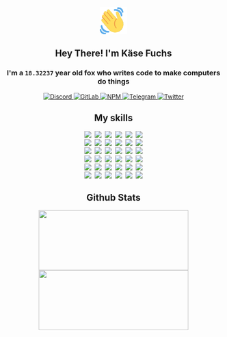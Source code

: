 <div><p align=center><img src=./resources/images/wave.gif width=64px height=64px></p><h2 align=center>Hey There! I'm Käse Fuchs</h2><h3 align=center>I'm a <code>18.32237</code> year old fox who writes code to make computers do things</h3><p align=center><a href=https://discord.com/users/507526681125322772><img alt=Discord src="https://img.shields.io/badge/Discord-5865F2?logo=discord&logoColor=white&style=flat-square#add203bc1141ad0e20b06f45ce3472eb"> </a><a href=https://gitlab.com/kasefuchs><img alt=GitLab src="https://img.shields.io/badge/GitLab-330F63?logo=gitlab&logoColor=white&style=flat-square#add203bc1141ad0e20b06f45ce3472eb"> </a><a href=https://npmjs.com/~kasefuchs><img alt=NPM src="https://img.shields.io/badge/NPM-CB3837?logo=npm&logoColor=white&style=flat-square#add203bc1141ad0e20b06f45ce3472eb"> </a><a href=https://t.me/kasefuchs><img alt=Telegram src="https://img.shields.io/badge/Telegram-2CA5E0?logo=telegram&logoColor=white&style=flat-square#add203bc1141ad0e20b06f45ce3472eb"> </a><a href=https://twitter.com/kasefuchs><img alt=Twitter src="https://img.shields.io/badge/Twitter-1DA1F2?logo=twitter&logoColor=white&style=flat-square#add203bc1141ad0e20b06f45ce3472eb"></a></p><h2 align=center>My skills</h2><p align=center><a href=https://aws.amazon.com/ ><picture><source srcset="https://skillicons.dev/icons?i=aws&theme=dark#add203bc1141ad0e20b06f45ce3472eb" media="(prefers-color-scheme: dark)"><source srcset="https://skillicons.dev/icons?i=aws&theme=light#add203bc1141ad0e20b06f45ce3472eb" media="(prefers-color-scheme: light), (prefers-color-scheme: no-preference)"><img src="https://skillicons.dev/icons?i=aws&theme=light#add203bc1141ad0e20b06f45ce3472eb"></picture></a>&nbsp;&nbsp;<a href=https://en.wikipedia.org/wiki/Bash_(Unix_shell)><picture><source srcset="https://skillicons.dev/icons?i=bash&theme=dark#add203bc1141ad0e20b06f45ce3472eb" media="(prefers-color-scheme: dark)"><source srcset="https://skillicons.dev/icons?i=bash&theme=light#add203bc1141ad0e20b06f45ce3472eb" media="(prefers-color-scheme: light), (prefers-color-scheme: no-preference)"><img src="https://skillicons.dev/icons?i=bash&theme=light#add203bc1141ad0e20b06f45ce3472eb"></picture></a>&nbsp;&nbsp;<a href=https://discord.com/developers/docs><picture><source srcset="https://skillicons.dev/icons?i=bots&theme=dark#add203bc1141ad0e20b06f45ce3472eb" media="(prefers-color-scheme: dark)"><source srcset="https://skillicons.dev/icons?i=bots&theme=light#add203bc1141ad0e20b06f45ce3472eb" media="(prefers-color-scheme: light), (prefers-color-scheme: no-preference)"><img src="https://skillicons.dev/icons?i=bots&theme=light#add203bc1141ad0e20b06f45ce3472eb"></picture></a>&nbsp;&nbsp;<a href=https://www.cloudflare.com/ ><picture><source srcset="https://skillicons.dev/icons?i=cloudflare&theme=dark#add203bc1141ad0e20b06f45ce3472eb" media="(prefers-color-scheme: dark)"><source srcset="https://skillicons.dev/icons?i=cloudflare&theme=light#add203bc1141ad0e20b06f45ce3472eb" media="(prefers-color-scheme: light), (prefers-color-scheme: no-preference)"><img src="https://skillicons.dev/icons?i=cloudflare&theme=light#add203bc1141ad0e20b06f45ce3472eb"></picture></a>&nbsp;&nbsp;<a href=https://en.wikipedia.org/wiki/CSS><picture><source srcset="https://skillicons.dev/icons?i=css&theme=dark#add203bc1141ad0e20b06f45ce3472eb" media="(prefers-color-scheme: dark)"><source srcset="https://skillicons.dev/icons?i=css&theme=light#add203bc1141ad0e20b06f45ce3472eb" media="(prefers-color-scheme: light), (prefers-color-scheme: no-preference)"><img src="https://skillicons.dev/icons?i=css&theme=light#add203bc1141ad0e20b06f45ce3472eb"></picture></a>&nbsp;&nbsp;<a href=https://www.docker.com/ ><picture><source srcset="https://skillicons.dev/icons?i=docker&theme=dark#add203bc1141ad0e20b06f45ce3472eb" media="(prefers-color-scheme: dark)"><source srcset="https://skillicons.dev/icons?i=docker&theme=light#add203bc1141ad0e20b06f45ce3472eb" media="(prefers-color-scheme: light), (prefers-color-scheme: no-preference)"><img src="https://skillicons.dev/icons?i=docker&theme=light#add203bc1141ad0e20b06f45ce3472eb"></picture></a><br><a href=https://www.electronjs.org/ ><picture><source srcset="https://skillicons.dev/icons?i=electron&theme=dark#add203bc1141ad0e20b06f45ce3472eb" media="(prefers-color-scheme: dark)"><source srcset="https://skillicons.dev/icons?i=electron&theme=light#add203bc1141ad0e20b06f45ce3472eb" media="(prefers-color-scheme: light), (prefers-color-scheme: no-preference)"><img src="https://skillicons.dev/icons?i=electron&theme=light#add203bc1141ad0e20b06f45ce3472eb"></picture></a>&nbsp;&nbsp;<a href=https://expressjs.com/ ><picture><source srcset="https://skillicons.dev/icons?i=express&theme=dark#add203bc1141ad0e20b06f45ce3472eb" media="(prefers-color-scheme: dark)"><source srcset="https://skillicons.dev/icons?i=express&theme=light#add203bc1141ad0e20b06f45ce3472eb" media="(prefers-color-scheme: light), (prefers-color-scheme: no-preference)"><img src="https://skillicons.dev/icons?i=express&theme=light#add203bc1141ad0e20b06f45ce3472eb"></picture></a>&nbsp;&nbsp;<a href=https://www.figma.com/ ><picture><source srcset="https://skillicons.dev/icons?i=figma&theme=dark#add203bc1141ad0e20b06f45ce3472eb" media="(prefers-color-scheme: dark)"><source srcset="https://skillicons.dev/icons?i=figma&theme=light#add203bc1141ad0e20b06f45ce3472eb" media="(prefers-color-scheme: light), (prefers-color-scheme: no-preference)"><img src="https://skillicons.dev/icons?i=figma&theme=light#add203bc1141ad0e20b06f45ce3472eb"></picture></a>&nbsp;&nbsp;<a href=https://firebase.google.com/ ><picture><source srcset="https://skillicons.dev/icons?i=firebase&theme=dark#add203bc1141ad0e20b06f45ce3472eb" media="(prefers-color-scheme: dark)"><source srcset="https://skillicons.dev/icons?i=firebase&theme=light#add203bc1141ad0e20b06f45ce3472eb" media="(prefers-color-scheme: light), (prefers-color-scheme: no-preference)"><img src="https://skillicons.dev/icons?i=firebase&theme=light#add203bc1141ad0e20b06f45ce3472eb"></picture></a>&nbsp;&nbsp;<a href=https://flask.palletsprojects.com/ ><picture><source srcset="https://skillicons.dev/icons?i=flask&theme=dark#add203bc1141ad0e20b06f45ce3472eb" media="(prefers-color-scheme: dark)"><source srcset="https://skillicons.dev/icons?i=flask&theme=light#add203bc1141ad0e20b06f45ce3472eb" media="(prefers-color-scheme: light), (prefers-color-scheme: no-preference)"><img src="https://skillicons.dev/icons?i=flask&theme=light#add203bc1141ad0e20b06f45ce3472eb"></picture></a>&nbsp;&nbsp;<a href=https://cloud.google.com/ ><picture><source srcset="https://skillicons.dev/icons?i=gcp&theme=dark#add203bc1141ad0e20b06f45ce3472eb" media="(prefers-color-scheme: dark)"><source srcset="https://skillicons.dev/icons?i=gcp&theme=light#add203bc1141ad0e20b06f45ce3472eb" media="(prefers-color-scheme: light), (prefers-color-scheme: no-preference)"><img src="https://skillicons.dev/icons?i=gcp&theme=light#add203bc1141ad0e20b06f45ce3472eb"></picture></a><br><a href=https://git-scm.com/ ><picture><source srcset="https://skillicons.dev/icons?i=git&theme=dark#add203bc1141ad0e20b06f45ce3472eb" media="(prefers-color-scheme: dark)"><source srcset="https://skillicons.dev/icons?i=git&theme=light#add203bc1141ad0e20b06f45ce3472eb" media="(prefers-color-scheme: light), (prefers-color-scheme: no-preference)"><img src="https://skillicons.dev/icons?i=git&theme=light#add203bc1141ad0e20b06f45ce3472eb"></picture></a>&nbsp;&nbsp;<a href=https://github.com/ ><picture><source srcset="https://skillicons.dev/icons?i=github&theme=dark#add203bc1141ad0e20b06f45ce3472eb" media="(prefers-color-scheme: dark)"><source srcset="https://skillicons.dev/icons?i=github&theme=light#add203bc1141ad0e20b06f45ce3472eb" media="(prefers-color-scheme: light), (prefers-color-scheme: no-preference)"><img src="https://skillicons.dev/icons?i=github&theme=light#add203bc1141ad0e20b06f45ce3472eb"></picture></a>&nbsp;&nbsp;<a href=https://gitlab.com/ ><picture><source srcset="https://skillicons.dev/icons?i=gitlab&theme=dark#add203bc1141ad0e20b06f45ce3472eb" media="(prefers-color-scheme: dark)"><source srcset="https://skillicons.dev/icons?i=gitlab&theme=light#add203bc1141ad0e20b06f45ce3472eb" media="(prefers-color-scheme: light), (prefers-color-scheme: no-preference)"><img src="https://skillicons.dev/icons?i=gitlab&theme=light#add203bc1141ad0e20b06f45ce3472eb"></picture></a>&nbsp;&nbsp;<a href=https://www.heroku.com/ ><picture><source srcset="https://skillicons.dev/icons?i=heroku&theme=dark#add203bc1141ad0e20b06f45ce3472eb" media="(prefers-color-scheme: dark)"><source srcset="https://skillicons.dev/icons?i=heroku&theme=light#add203bc1141ad0e20b06f45ce3472eb" media="(prefers-color-scheme: light), (prefers-color-scheme: no-preference)"><img src="https://skillicons.dev/icons?i=heroku&theme=light#add203bc1141ad0e20b06f45ce3472eb"></picture></a>&nbsp;&nbsp;<a href=https://en.wikipedia.org/wiki/HTML><picture><source srcset="https://skillicons.dev/icons?i=html&theme=dark#add203bc1141ad0e20b06f45ce3472eb" media="(prefers-color-scheme: dark)"><source srcset="https://skillicons.dev/icons?i=html&theme=light#add203bc1141ad0e20b06f45ce3472eb" media="(prefers-color-scheme: light), (prefers-color-scheme: no-preference)"><img src="https://skillicons.dev/icons?i=html&theme=light#add203bc1141ad0e20b06f45ce3472eb"></picture></a>&nbsp;&nbsp;<a href=https://en.wikipedia.org/wiki/JavaScript><picture><source srcset="https://skillicons.dev/icons?i=js&theme=dark#add203bc1141ad0e20b06f45ce3472eb" media="(prefers-color-scheme: dark)"><source srcset="https://skillicons.dev/icons?i=js&theme=light#add203bc1141ad0e20b06f45ce3472eb" media="(prefers-color-scheme: light), (prefers-color-scheme: no-preference)"><img src="https://skillicons.dev/icons?i=js&theme=light#add203bc1141ad0e20b06f45ce3472eb"></picture></a><br><a href=https://en.wikipedia.org/wiki/Linux><picture><source srcset="https://skillicons.dev/icons?i=linux&theme=dark#add203bc1141ad0e20b06f45ce3472eb" media="(prefers-color-scheme: dark)"><source srcset="https://skillicons.dev/icons?i=linux&theme=light#add203bc1141ad0e20b06f45ce3472eb" media="(prefers-color-scheme: light), (prefers-color-scheme: no-preference)"><img src="https://skillicons.dev/icons?i=linux&theme=light#add203bc1141ad0e20b06f45ce3472eb"></picture></a>&nbsp;&nbsp;<a href=https://mui.com/ ><picture><source srcset="https://skillicons.dev/icons?i=materialui&theme=dark#add203bc1141ad0e20b06f45ce3472eb" media="(prefers-color-scheme: dark)"><source srcset="https://skillicons.dev/icons?i=materialui&theme=light#add203bc1141ad0e20b06f45ce3472eb" media="(prefers-color-scheme: light), (prefers-color-scheme: no-preference)"><img src="https://skillicons.dev/icons?i=materialui&theme=light#add203bc1141ad0e20b06f45ce3472eb"></picture></a>&nbsp;&nbsp;<a href=https://en.wikipedia.org/wiki/Markdown><picture><source srcset="https://skillicons.dev/icons?i=md&theme=dark#add203bc1141ad0e20b06f45ce3472eb" media="(prefers-color-scheme: dark)"><source srcset="https://skillicons.dev/icons?i=md&theme=light#add203bc1141ad0e20b06f45ce3472eb" media="(prefers-color-scheme: light), (prefers-color-scheme: no-preference)"><img src="https://skillicons.dev/icons?i=md&theme=light#add203bc1141ad0e20b06f45ce3472eb"></picture></a>&nbsp;&nbsp;<a href=https://www.mongodb.com/ ><picture><source srcset="https://skillicons.dev/icons?i=mongodb&theme=dark#add203bc1141ad0e20b06f45ce3472eb" media="(prefers-color-scheme: dark)"><source srcset="https://skillicons.dev/icons?i=mongodb&theme=light#add203bc1141ad0e20b06f45ce3472eb" media="(prefers-color-scheme: light), (prefers-color-scheme: no-preference)"><img src="https://skillicons.dev/icons?i=mongodb&theme=light#add203bc1141ad0e20b06f45ce3472eb"></picture></a>&nbsp;&nbsp;<a href=https://www.mysql.com/ ><picture><source srcset="https://skillicons.dev/icons?i=mysql&theme=dark#add203bc1141ad0e20b06f45ce3472eb" media="(prefers-color-scheme: dark)"><source srcset="https://skillicons.dev/icons?i=mysql&theme=light#add203bc1141ad0e20b06f45ce3472eb" media="(prefers-color-scheme: light), (prefers-color-scheme: no-preference)"><img src="https://skillicons.dev/icons?i=mysql&theme=light#add203bc1141ad0e20b06f45ce3472eb"></picture></a>&nbsp;&nbsp;<a href=https://nextjs.org/ ><picture><source srcset="https://skillicons.dev/icons?i=nextjs&theme=dark#add203bc1141ad0e20b06f45ce3472eb" media="(prefers-color-scheme: dark)"><source srcset="https://skillicons.dev/icons?i=nextjs&theme=light#add203bc1141ad0e20b06f45ce3472eb" media="(prefers-color-scheme: light), (prefers-color-scheme: no-preference)"><img src="https://skillicons.dev/icons?i=nextjs&theme=light#add203bc1141ad0e20b06f45ce3472eb"></picture></a><br><a href=https://nodejs.org/en/ ><picture><source srcset="https://skillicons.dev/icons?i=nodejs&theme=dark#add203bc1141ad0e20b06f45ce3472eb" media="(prefers-color-scheme: dark)"><source srcset="https://skillicons.dev/icons?i=nodejs&theme=light#add203bc1141ad0e20b06f45ce3472eb" media="(prefers-color-scheme: light), (prefers-color-scheme: no-preference)"><img src="https://skillicons.dev/icons?i=nodejs&theme=light#add203bc1141ad0e20b06f45ce3472eb"></picture></a>&nbsp;&nbsp;<a href=https://www.postgresql.org/ ><picture><source srcset="https://skillicons.dev/icons?i=postgres&theme=dark#add203bc1141ad0e20b06f45ce3472eb" media="(prefers-color-scheme: dark)"><source srcset="https://skillicons.dev/icons?i=postgres&theme=light#add203bc1141ad0e20b06f45ce3472eb" media="(prefers-color-scheme: light), (prefers-color-scheme: no-preference)"><img src="https://skillicons.dev/icons?i=postgres&theme=light#add203bc1141ad0e20b06f45ce3472eb"></picture></a>&nbsp;&nbsp;<a href=https://learn.microsoft.com/en-us/powershell/ ><picture><source srcset="https://skillicons.dev/icons?i=powershell&theme=dark#add203bc1141ad0e20b06f45ce3472eb" media="(prefers-color-scheme: dark)"><source srcset="https://skillicons.dev/icons?i=powershell&theme=light#add203bc1141ad0e20b06f45ce3472eb" media="(prefers-color-scheme: light), (prefers-color-scheme: no-preference)"><img src="https://skillicons.dev/icons?i=powershell&theme=light#add203bc1141ad0e20b06f45ce3472eb"></picture></a>&nbsp;&nbsp;<a href=https://www.python.org/ ><picture><source srcset="https://skillicons.dev/icons?i=py&theme=dark#add203bc1141ad0e20b06f45ce3472eb" media="(prefers-color-scheme: dark)"><source srcset="https://skillicons.dev/icons?i=py&theme=light#add203bc1141ad0e20b06f45ce3472eb" media="(prefers-color-scheme: light), (prefers-color-scheme: no-preference)"><img src="https://skillicons.dev/icons?i=py&theme=light#add203bc1141ad0e20b06f45ce3472eb"></picture></a>&nbsp;&nbsp;<a href=https://www.raspberrypi.org/ ><picture><source srcset="https://skillicons.dev/icons?i=raspberrypi&theme=dark#add203bc1141ad0e20b06f45ce3472eb" media="(prefers-color-scheme: dark)"><source srcset="https://skillicons.dev/icons?i=raspberrypi&theme=light#add203bc1141ad0e20b06f45ce3472eb" media="(prefers-color-scheme: light), (prefers-color-scheme: no-preference)"><img src="https://skillicons.dev/icons?i=raspberrypi&theme=light#add203bc1141ad0e20b06f45ce3472eb"></picture></a>&nbsp;&nbsp;<a href=https://reactjs.org/ ><picture><source srcset="https://skillicons.dev/icons?i=react&theme=dark#add203bc1141ad0e20b06f45ce3472eb" media="(prefers-color-scheme: dark)"><source srcset="https://skillicons.dev/icons?i=react&theme=light#add203bc1141ad0e20b06f45ce3472eb" media="(prefers-color-scheme: light), (prefers-color-scheme: no-preference)"><img src="https://skillicons.dev/icons?i=react&theme=light#add203bc1141ad0e20b06f45ce3472eb"></picture></a><br><a href=https://redux.js.org/ ><picture><source srcset="https://skillicons.dev/icons?i=redux&theme=dark#add203bc1141ad0e20b06f45ce3472eb" media="(prefers-color-scheme: dark)"><source srcset="https://skillicons.dev/icons?i=redux&theme=light#add203bc1141ad0e20b06f45ce3472eb" media="(prefers-color-scheme: light), (prefers-color-scheme: no-preference)"><img src="https://skillicons.dev/icons?i=redux&theme=light#add203bc1141ad0e20b06f45ce3472eb"></picture></a>&nbsp;&nbsp;<a href=https://en.wikipedia.org/wiki/Regular_expression><picture><source srcset="https://skillicons.dev/icons?i=regex&theme=dark#add203bc1141ad0e20b06f45ce3472eb" media="(prefers-color-scheme: dark)"><source srcset="https://skillicons.dev/icons?i=regex&theme=light#add203bc1141ad0e20b06f45ce3472eb" media="(prefers-color-scheme: light), (prefers-color-scheme: no-preference)"><img src="https://skillicons.dev/icons?i=regex&theme=light#add203bc1141ad0e20b06f45ce3472eb"></picture></a>&nbsp;&nbsp;<a href=https://en.wikipedia.org/wiki/Sass_(stylesheet_language)><picture><source srcset="https://skillicons.dev/icons?i=sass&theme=dark#add203bc1141ad0e20b06f45ce3472eb" media="(prefers-color-scheme: dark)"><source srcset="https://skillicons.dev/icons?i=sass&theme=light#add203bc1141ad0e20b06f45ce3472eb" media="(prefers-color-scheme: light), (prefers-color-scheme: no-preference)"><img src="https://skillicons.dev/icons?i=sass&theme=light#add203bc1141ad0e20b06f45ce3472eb"></picture></a>&nbsp;&nbsp;<a href=https://www.typescriptlang.org/ ><picture><source srcset="https://skillicons.dev/icons?i=ts&theme=dark#add203bc1141ad0e20b06f45ce3472eb" media="(prefers-color-scheme: dark)"><source srcset="https://skillicons.dev/icons?i=ts&theme=light#add203bc1141ad0e20b06f45ce3472eb" media="(prefers-color-scheme: light), (prefers-color-scheme: no-preference)"><img src="https://skillicons.dev/icons?i=ts&theme=light#add203bc1141ad0e20b06f45ce3472eb"></picture></a>&nbsp;&nbsp;<a href=https://unity.com/ ><picture><source srcset="https://skillicons.dev/icons?i=unity&theme=dark#add203bc1141ad0e20b06f45ce3472eb" media="(prefers-color-scheme: dark)"><source srcset="https://skillicons.dev/icons?i=unity&theme=light#add203bc1141ad0e20b06f45ce3472eb" media="(prefers-color-scheme: light), (prefers-color-scheme: no-preference)"><img src="https://skillicons.dev/icons?i=unity&theme=light#add203bc1141ad0e20b06f45ce3472eb"></picture></a>&nbsp;&nbsp;<a href=https://workers.cloudflare.com/ ><picture><source srcset="https://skillicons.dev/icons?i=workers&theme=dark#add203bc1141ad0e20b06f45ce3472eb" media="(prefers-color-scheme: dark)"><source srcset="https://skillicons.dev/icons?i=workers&theme=light#add203bc1141ad0e20b06f45ce3472eb" media="(prefers-color-scheme: light), (prefers-color-scheme: no-preference)"><img src="https://skillicons.dev/icons?i=workers&theme=light#add203bc1141ad0e20b06f45ce3472eb"></picture></a><br></p><h2 align=center>Github Stats</h2><p align=center><picture><source srcset="https://github-readme-stats-kasefuchs.vercel.app/api/?count_private=true&hide_border=true&hide_rank=true&line_height=20&hide_title=true&username=Kasefuchs&theme=dark#add203bc1141ad0e20b06f45ce3472eb" media="(prefers-color-scheme: dark)"><source srcset="https://github-readme-stats-kasefuchs.vercel.app/api/?count_private=true&hide_border=true&hide_rank=true&line_height=20&hide_title=true&username=Kasefuchs&theme=light#add203bc1141ad0e20b06f45ce3472eb" media="(prefers-color-scheme: light), (prefers-color-scheme: no-preference)"><img align=middle width=350 height=140 src="https://github-readme-stats-kasefuchs.vercel.app/api/?count_private=true&hide_border=true&hide_rank=true&line_height=20&hide_title=true&username=Kasefuchs&theme=light#add203bc1141ad0e20b06f45ce3472eb"></picture><picture><source srcset="https://github-readme-stats-kasefuchs.vercel.app/api/top-langs/?count_private=true&hide_border=true&layout=compact&username=Kasefuchs&theme=dark#add203bc1141ad0e20b06f45ce3472eb" media="(prefers-color-scheme: dark)"><source srcset="https://github-readme-stats-kasefuchs.vercel.app/api/top-langs/?count_private=true&hide_border=true&layout=compact&username=Kasefuchs&theme=light#add203bc1141ad0e20b06f45ce3472eb" media="(prefers-color-scheme: light), (prefers-color-scheme: no-preference)"><img align=middle width=350 height=140 src="https://github-readme-stats-kasefuchs.vercel.app/api/top-langs/?count_private=true&hide_border=true&layout=compact&username=Kasefuchs&theme=light#add203bc1141ad0e20b06f45ce3472eb"></picture></p><img src="https://hit.yhype.me/github/profile?user_id=64592097#add203bc1141ad0e20b06f45ce3472eb" alt=""></div>